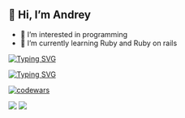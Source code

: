 ## 👋 Hi, I’m Andrey
- 👀 I’m interested in programming
- 🌱 I’m currently learning Ruby and Ruby on rails

[![Typing SVG](https://readme-typing-svg.demolab.com?font=Fira+Code&pause=1000&width=435&lines=Learning+Ruby+and+Rails+on+Hexlet)](https://git.io/typing-svg)

[![Typing SVG](https://readme-typing-svg.demolab.com?font=Fira+Code&pause=1000&color=F71A45&width=435&lines=computer+science+student)](https://git.io/typing-svg)

<!---
usernaimandrey/usernaimandrey is a ✨ special ✨ repository because its `README.md` (this file) appears on your GitHub profile.
You can click the Preview link to take a look at your changes.
--->

[![codewars](https://www.codewars.com/users/usernaimandrey/badges/large)](https://www.codewars.com/users/usernaimandrey)

![](http://github-profile-summary-cards.vercel.app/api/cards/profile-details?username=usernaimandrey&theme=dracula)
![](http://github-profile-summary-cards.vercel.app/api/cards/repos-per-language?username=usernaimandrey&theme=dracula)
